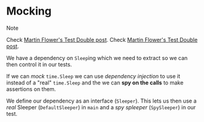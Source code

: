 # Mocking
> [!NOTE]
> Check <a href="https://martinfowler.com/bliki/TestDouble.html">Martin Flower's Test Double post</a>.
> Check [Martin Flower's Test Double post](https://martinfowler.com/bliki/TestDouble.html).

We have a dependency on `Sleep`ing which we need to extract so we can then control it in our tests.

If we can *mock* `time.Sleep` we can use *dependency injection* to use it instead of a "real" `time.Sleep` and the we can **spy on the calls** to make assertions on them.

We define our dependency as an interface (`Sleeper`). This lets us then use a *real* Sleeper (`DefaultSleeper`) in `main` and a *spy spleeper* (`SpySleeper`) in our test.
